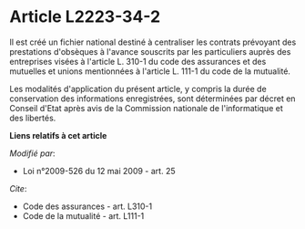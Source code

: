 # Article L2223-34-2

Il est créé un fichier national destiné à centraliser les contrats prévoyant des prestations d'obsèques à l'avance souscrits
par les particuliers auprès des entreprises visées à l'article L. 310-1 du code des assurances et des mutuelles et unions
mentionnées à l'article L. 111-1 du code de la mutualité. 

Les modalités d'application du présent article, y compris la durée de conservation des informations enregistrées, sont
déterminées par décret en Conseil d'Etat après avis de la Commission nationale de l'informatique et des libertés.

**Liens relatifs à cet article**

_Modifié par_:

  - Loi n°2009-526 du 12 mai 2009 - art. 25

_Cite_:

  - Code des assurances - art. L310-1
  - Code de la mutualité - art. L111-1
